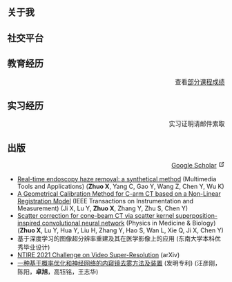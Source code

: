 ## 关于我
<Aboutme>
</Aboutme>

## 社交平台

<Social title="江苏省南京市玄武区东南大学四牌楼校区群贤楼" url="https://j.map.baidu.com/79/Fef" fgc="#fff" bgc="rgb(243,178,61)" icon="assets/icons/location.png"></Social>
<Social title="zx.cs@qq.com (私人)" url="mailto:zx.cs@qq.com" fgc="#fff" bgc="rgba(51,153,102,0.8)" icon="assets/icons/email.png"></Social>
<Social title="zhuoxu@seu.edu.cn (学术)" url="mailto:zhuoxu@seu.edu.cn" fgc="#fff" bgc="rgba(0,168,84,0.8)" icon="assets/icons/email.png"></Social>
<Social title="知乎" url="https://www.zhihu.com/people/zhuoxu" fgc="#fff" bgc="rgba(6,100,195,0.8)" icon="assets/icons/zhihu.png"></Social> 
<Social title="GitHub" url="https://github.com/z0gSh1u" fgc="#fff" bgc="rgba(0,0,0,0.8)" icon="assets/icons/github.png"></Social>
<Social title="500px" url="https://500px.com/p/136371391" fgc="#fff" bgc="rgb(8,112,209)" icon="assets/icons/500px.png"></Social>
<Social title="哔哩哔哩" url="https://space.bilibili.com/530258" fgc="#fff" bgc="rgb(251,114,153)" icon="assets/icons/bilibili.png"></Social>
<Social title="136371391" url="#" fgc="#fff" bgc="rgb(0,169,221)" icon="assets/icons/qq.png"></Social>
<Social title="zhuoxu" url="#" fgc="#fff" bgc="rgb(60,176,53)" icon="assets/icons/wechat.png"></Social>
<Social title="SW-0432-5008-1243" url="#" fgc="#fff" bgc="rgb(114,206,165)" icon="assets/icons/ns.png"></Social>
<Social title="z0gSh1u" url="https://steamcommunity.com/id/zhuoxu/" fgc="#fff" bgc="rgb(30,36,47)" icon="assets/icons/steam.png"></Social>
<Social title="z0gSh1u" url="https://account.xbox.com/en-us/profile?gamertag=z0gSh1u" fgc="#fff" bgc="rgb(16,124,16)" icon="assets/icons/xbox.png"></Social>
<Social title="领英" url="https://www.linkedin.com/in/seuzhuoxu/" fgc="#fff" bgc="rgb(10,102,194)" icon="assets/icons/linkedin.png"></Social>

## 教育经历
<p style="text-align: right; font-size: 0.9rem;">
查看<a href="scores.html">部分课程成绩</a>
</p>

<Block name="东南大学" intro="硕士 / 计算机科学与技术(影像方向) / 2021~" avatar="/assets/icons/seu-icon.png"></Block>
<Block name="Université de Rennes 1" intro="Master / Signal & Image Processing (Joint) / 2021~" avatar="/assets/icons/rennes-new.png"></Block>
<Block name="东南大学" intro="学士 / 计算机科学与技术 / 2017-2021" avatar="/assets/icons/seu-icon.png"></Block>

## 实习经历
<p style="text-align: right; font-size: 0.9rem;">实习证明请邮件索取</p>

<Block name="美团" intro="前端开发 (Vue) / 2023.04-2023.07" avatar="/assets/icons/meituan.png"></Block>
<Block name="一影医疗" intro="CT图像算法 / 2021.06-2021.07" avatar="/assets/icons/first-imaging.png"></Block>
<Block name="腾讯" intro="前端开发 (Vue, PHP) / 2020.06-2020.08" avatar="/assets/icons/tencent.png"></Block>

<!-- 
## 技术栈
<p style="text-align: right; font-size: 0.9rem;">——我学什么，以及为什么学</p> -->

## 出版 

<p style="text-align: right; font-size: 0.9rem;">
<a href="https://scholar.google.com/citations?hl=en&user=nWCWwY0AAAAJ" target="_blank">Google Scholar</a>
<svg class="external-link-icon" xmlns="http://www.w3.org/2000/svg" aria-hidden="true" focusable="false" x="0px" y="0px" viewBox="0 0 100 100" width="15" height="15"><path fill="currentColor" d="M18.8,85.1h56l0,0c2.2,0,4-1.8,4-4v-32h-8v28h-48v-48h28v-8h-32l0,0c-2.2,0-4,1.8-4,4v56C14.8,83.3,16.6,85.1,18.8,85.1z"></path><polygon fill="currentColor" points="45.7,48.7 51.3,54.3 77.2,28.5 77.2,37.2 85.2,37.2 85.2,14.9 62.8,14.9 62.8,22.9 71.5,22.9"></polygon></svg>
</p>

<!-- - [Image Domain Multi-Material Decomposition Noise Suppression through Basis Transformation and Selective Filtering](#) (IEEE Journal of Biomedical and Health Informatics) (In Press) (Ji X, **Zhuo X**, et al.) -->
- [Real-time endoscopy haze removal: a synthetical method](https://link.springer.com/article/10.1007/s11042-023-16375-w) (Multimedia Tools and Applications) (**Zhuo X**, Yang C, Gao Y, Wang Z, Chen Y, Wu K)
- [A Geometrical Calibration Method for C-arm CT based on a Non-Linear Registration Model](https://ieeexplore.ieee.org/document/10225596) (IEEE Transactions on Instrumentation and Measurement) (Ji X, Lu Y, **Zhuo X**, Zhang Y, Zhu S, Chen Y)
- [Scatter correction for cone-beam CT via scatter kernel superposition-inspired convolutional neural network](https://iopscience.iop.org/article/10.1088/1361-6560/acbe8f) (Physics in Medicine & Biology) (**Zhuo X**, Lu Y, Hua Y, Liu H, Zhang Y, Hao S, Wan L, Xie Q, Ji X, Chen Y)
- 基于深度学习的图像超分辨率重建及其在医学影像上的应用 (东南大学本科优秀毕业设计)
- [NTIRE 2021 Challenge on Video Super-Resolution](https://arxiv.org/abs/2104.14852) (arXiv)
- [一种基于概率优化和神经网络的内窥镜去雾方法及装置](https://xueshu.baidu.com/usercenter/paper/show?paperid=182a0mx0jf410p00c2640gv049758025&site=xueshu_se) (发明专利) (汪彦刚，陈阳，**卓旭**，高钰铭，王志华)
